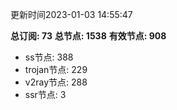 更新时间2023-01-03 14:55:47

**总订阅: 73**
**总节点: 1538**
**有效节点: 908**
- ss节点: 388
- trojan节点: 229
- v2ray节点: 288
- ssr节点: 3
